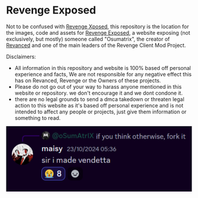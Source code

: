 # Revenge Exposed
Not to be confused with [Revenge Xposed](https://github.com/revenge-mod/revenge-xposed), this repository is the location for the images, code and assets for [Revenge Exposed](https://revengeexposed.pages.dev/), a website exposing (not exclusively, but mostly) someone called "Osumatrix", the creator of [Revanced](https://revanced.app/) and one of the main leaders of the Revenge Client Mod Project.

Disclaimers:
- All information in this repository and website is 100% based off personal experience and facts, We are not responsible for any negative effect this has on Revanced, Revenge or the Owners of these projects.
- Please do not go out of your way to harass anyone mentioned in this website or repository. we don't encourage it and we dont condone it.
- there are no legal grounds to send a dmca takedown or threaten legal action to this website as it's based off personal experience and is not intended to affect any people or projects, just give them information or something to read.

![Sir I made vendetta](sirimadevendetta.png)
